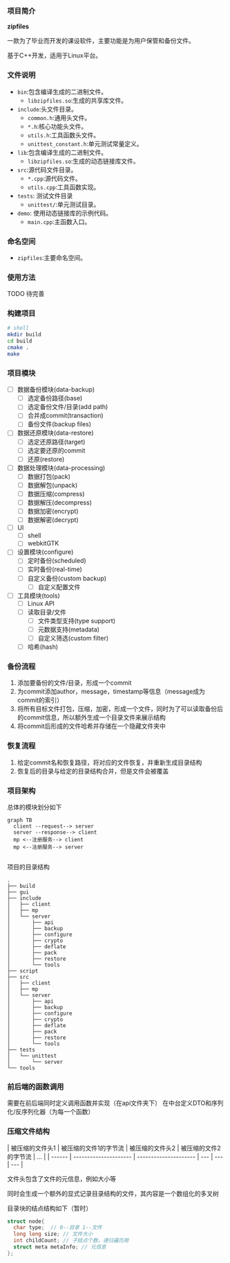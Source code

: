 ### 项目简介

**zipfiles**

一款为了毕业而开发的课设软件，主要功能是为用户保管和备份文件。

基于C++开发，适用于Linux平台。

### 文件说明

- `bin`:包含编译生成的二进制文件。
  - `libzipfiles.so`:生成的共享库文件。
- `include`:头文件目录。
  - `common.h`:通用头文件。
  - `*.h`:核心功能头文件。
  - `utils.h`:工具函数头文件。
  - `unittest_constant.h`:单元测试常量定义。
- `lib`:包含编译生成的二进制文件。
  - `libzipfiles.so`:生成的动态链接库文件。
- `src`:源代码文件目录。
  - `*.cpp`:源代码文件。
  - `utils.cpp`:工具函数实现。
- `tests`: 测试文件目录
  - `unittest/`:单元测试目录。
- `demo`: 使用动态链接库的示例代码。
  - `main.cpp`:主函数入口。

### 命名空间

- `zipfiles`:主要命名空间。

### 使用方法

TODO 待完善


### 构建项目


```sh
# shell
mkdir build
cd build
cmake .
make
```

### 项目模块

- [ ] 数据备份模块(data-backup)
  - [ ] 选定备份路径(base)
  - [ ] 选定备份文件/目录(add path)
  - [ ] 合并成commit(transaction)
  - [ ] 备份文件(backup files)
- [ ] 数据还原模块(data-restore)
  - [ ] 选定还原路径(target)
  - [ ] 选定要还原的commit
  - [ ] 还原(restore)
- [ ] 数据处理模块(data-processing)
  - [ ] 数据打包(pack)
  - [ ] 数据解包(unpack)
  - [ ] 数据压缩(compress)
  - [ ] 数据解压(decompress)
  - [ ] 数据加密(encrypt)
  - [ ] 数据解密(decrypt)
- [ ] UI
  - [ ] shell
  - [ ] webkitGTK
- [ ] 设置模块(configure)
  - [ ] 定时备份(scheduled)
  - [ ] 实时备份(real-time)
  - [ ] 自定义备份(custom backup)
    - [ ] 自定义配置文件
- [ ] 工具模块(tools)
  - [ ] Linux API
  - [ ] 读取目录/文件
    - [ ] 文件类型支持(type support)
    - [ ] 元数据支持(metadata)
    - [ ] 自定义筛选(custom filter)
  - [ ] 哈希(hash)

### 备份流程

1. 添加要备份的文件/目录，形成一个commit
2. 为commit添加author，message，timestamp等信息（message成为commit的索引）
3. 将所有目标文件打包，压缩，加密，形成一个文件，同时为了可以读取备份后的commit信息，所以额外生成一个目录文件来展示结构
4. 将commit后形成的文件哈希并存储在一个隐藏文件夹中

### 恢复流程

1. 给定commit名和恢复路径，将对应的文件恢复，并重新生成目录结构
2. 恢复后的目录与给定的目录结构合并，但是文件会被覆盖

### 项目架构

总体的模块划分如下
```mermaid
graph TB
  client --request--> server
  server --response--> client
  mp <--注册服务--> client
  mp <--注册服务--> server
  
```

项目的目录结构
```
.
├── build
├── gui
├── include
│   ├── client
│   ├── mp
│   └── server
│       ├── api
│       ├── backup
│       ├── configure
│       ├── crypto
│       ├── deflate
│       ├── pack
│       ├── restore
│       └── tools
├── script
├── src
│   ├── client
│   ├── mp
│   └── server
│       ├── api
│       ├── backup
│       ├── configure
│       ├── crypto
│       ├── deflate
│       ├── pack
│       ├── restore
│       └── tools
├── tests
│   └── unittest
│       └── server
└── tools
```

### 前后端的函数调用

需要在前后端同时定义调用函数并实现（在api文件夹下）
在中台定义DTO和序列化/反序列化器（为每一个函数）

### 压缩文件结构

| 被压缩的文件头1 | 被压缩的文件1的字节流 | 被压缩的文件头2 | 被压缩的文件2的字节流   | …   |
| ------ | --------------------- | --------------------- | --- | --- | --- |

文件头包含了文件的元信息，例如大小等

同时会生成一个额外的显式记录目录结构的文件，其内容是一个数组化的多叉树

目录块的结点结构如下（暂时）
```c
struct node{
  char type;  // 0--目录 1--文件
  long long size; // 文件大小
  int childCount; // 子结点个数，递归遍历用
  struct meta metaInfo; // 元信息
};
```